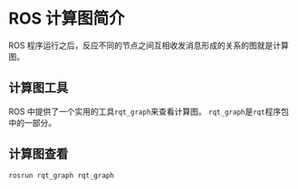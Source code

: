 # ROS 计算图简介

ROS 程序运行之后，反应不同的节点之间互相收发消息形成的关系的图就是计算图。

## 计算图工具

ROS 中提供了一个实用的工具`rqt_graph`来查看计算图。
`rqt_graph`是`rqt`程序包中的一部分。

## 计算图查看

```bash
rosrun rqt_graph rqt_graph
```